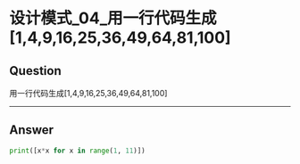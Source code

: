 # 设计模式_04_用一行代码生成[1,4,9,16,25,36,49,64,81,100]


## Question
用一行代码生成[1,4,9,16,25,36,49,64,81,100]

----

## Answer
```python
print([x*x for x in range(1, 11)])
```
